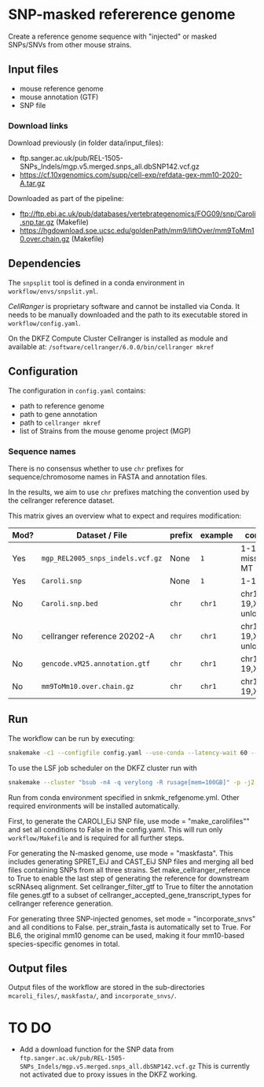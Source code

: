 # SNP-masked refererence genome

Create a reference genome sequence with "injected" or masked SNPs/SNVs from other mouse strains.


## Input files

- mouse reference genome 
- mouse annotation (GTF)
- SNP file

### Download links

Download previously (in folder data/input_files):

- ftp.sanger.ac.uk/pub/REL-1505-SNPs_Indels/mgp.v5.merged.snps_all.dbSNP142.vcf.gz
- https://cf.10xgenomics.com/supp/cell-exp/refdata-gex-mm10-2020-A.tar.gz 

Downloaded as part of the pipeline:

- ftp://ftp.ebi.ac.uk/pub/databases/vertebrategenomics/FOG09/snp/Caroli.snp.tar.gz (Makefile)
- https://hgdownload.soe.ucsc.edu/goldenPath/mm9/liftOver/mm9ToMm10.over.chain.gz (Makefile)

## Dependencies

The `snpsplit` tool is defined in a conda environment in `workflow/envs/snpslit.yml`.

*CellRanger* is proprietary software and cannot be installed via Conda. It needs to be manually downloaded and the path
to its executable stored in `workflow/config.yaml`.

On the DKFZ Compute Cluster Cellranger is installed as module and available at:
`/software/cellranger/6.0.0/bin/cellranger mkref`

## Configuration

The configuration in `config.yaml` contains:

- path to reference genome
- path to gene annotation
- path to `cellranger mkref`
- list of Strains from the mouse genome project (MGP)

### Sequence names

There is no consensus whether to use `chr` prefixes for sequence/chromosome names in 
FASTA and annotation files. 

In the results, we aim to use `chr` prefixes matching the convention used by the cellranger 
reference dataset. 

This matrix gives an overview what to expect and requires modification:

| Mod? | Dataset / File                    | prefix | example | contents                  |
|----- |-----------------------------------|--------|---------|--------------------------|
| Yes  | `mgp_REL2005_snps_indels.vcf.gz`  | None   | `1`     | 1-19,X missing: Y, MT |
| Yes  | `Caroli.snp`                      | None   | `1`     | 1-19
| No   | `Caroli.snp.bed`                  | `chr`  | `chr1`  | chr1-19,X,Y,M  + unlocalized | 
| No   | cellranger reference 20202-A      | `chr`  | `chr1`  | chr1-19,X,Y,M  + unlocalized | 
| No   | `gencode.vM25.annotation.gtf `    | `chr`  | `chr1`  | chr1-19,X,Y,M  |
| No   | `mm9ToMm10.over.chain.gz`         | `chr`  | `chr1`  | chr1-19,X,Y,M  |



## Run

The workflow can be run by executing:

```bash
snakemake -c1 --configfile config.yaml --use-conda --latency-wait 60 --use-envmodules
```

To use the LSF job scheduler on the DKFZ cluster run with

```bash
snakemake --cluster "bsub -n4 -q verylong -R rusage[mem=100GB]" -p -j2 -c4 --configfile config.yaml --use-conda --use-envmodules
```

Run from conda environment specified in snkmk_refgenome.yml.
Other required environments will be installed automatically.

First, to generate the CAROLI_EiJ SNP file, use mode = "make_carolifiles"" and set all conditions to False in the config.yaml. 
This will run only `workflow/Makefile` and is required for all further steps.

For generating the N-masked genome, use mode = "maskfasta". 
This includes generating SPRET_EiJ and CAST_EiJ SNP files and merging all bed files containing SNPs from all three strains. 
Set make_cellranger_reference to True to enable the last step of generating the reference for downstream scRNAseq alignment.
Set cellranger_filter_gtf to True to filter the annotation file genes.gtf to a subset of cellranger_accepted_gene_transcript_types for cellranger reference generation.

For generating three SNP-injected genomes, set mode = "incorporate_snvs" and all conditions to False.
per_strain_fasta is automatically set to True.
For BL6, the original mm10 genome can be used, making it four mm10-based species-specific genomes in total.

## Output files

Output files of the workflow are stored in the sub-directories `mcaroli_files/`, `maskfasta/`, and `incorporate_snvs/`.

# TO DO

- Add a download function for the SNP data
  from `ftp.sanger.ac.uk/pub/REL-1505-SNPs_Indels/mgp.v5.merged.snps_all.dbSNP142.vcf.gz`
  This is currently not activated due to proxy issues in the DKFZ working.
